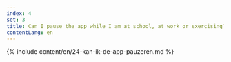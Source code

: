 ```yaml
---
index: 4
set: 3
title: Can I pause the app while I am at school, at work or exercising?
contentLang: en
---
```

{% include content/en/24-kan-ik-de-app-pauzeren.md %}
